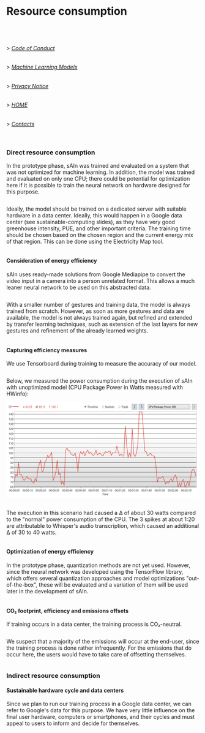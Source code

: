# Resource consumption
<pre>


</pre>
###### > [Code of Conduct](CODE_OF_CONDUCT.md)
###### > [Machine Learning Models](ML.md)
###### > [Privacy Notice](PRIVACY_NOTICE.md)
###### > [HOME](index.md)
###### > [Contacts](CONTACTS.md)

<pre>
</pre>

### Direct resource consumption 

In the prototype phase, sAIn was trained and evaluated on a system that was not optimized for machine learning. In addition, the model was trained and evaluated on only one CPU; there could be potential for optimization here if it is possible to train the neural network on hardware designed for this purpose. 

<pre>
</pre>

Ideally, the model should be trained on a dedicated server with suitable hardware in a data center. Ideally, this would happen in a Google data center (see sustainable-computing slides), as they have very good greenhouse intensity, PUE, and other important criteria. The training time should be chosen based on the chosen region and the current energy mix of that region. This can be done using the Electricity Map tool.

<pre>
</pre>

#### Consideration of energy efficiency
sAIn uses ready-made solutions from Google Mediapipe to convert the video input in a camera into a person unrelated format. This allows a much leaner neural network to be used on this abstracted data. 
<pre></pre>
With a smaller number of gestures and training data, the model is always trained from scratch. However, as soon as more gestures and data are available, the model is not always trained again, but refined and extended by transfer learning techniques, such as extension of the last layers for new gestures and refinement of the already learned weights.

<pre>
</pre>

#### Capturing efficiency measures 
We use Tensorboard during training to measure the accuracy of our model.

<pre>
</pre>

Below, we measured the power consumption during the execution of sAIn with unoptimized model (CPU Package Power in Watts measured with HWinfo):

![Resource Consumption](resource_consumption.png)

<pre>
</pre>

The execution in this scenario had caused a Δ of about 30 watts compared to the "normal" power consumption of the CPU. The 3 spikes at about 1:20 are attributable to Whisper's audio transcription, which caused an additional Δ of 30 to 40 watts.

<pre>
</pre>

#### Optimization of energy efficiency 
In the prototype phase, quantization methods are not yet used. However, since the neural network was developed using the TensorFlow library, which offers several quantization approaches and model optimizations "out-of-the-box", these will be evaluated and a variation of them will be used later in the development of sAIn. 

<pre>
</pre>

#### CO₂ footprint, efficiency and emissions offsets
If training occurs in a data center, the training process is CO₂-neutral.

<pre>
</pre>

We suspect that a majority of the emissions will occur at the end-user, since the training process is done rather infrequently. For the emissions that do occur here, the users would have to take care of offsetting themselves.

<pre>
</pre>

### Indirect resource consumption 

#### Sustainable hardware cycle and data centers
Since we plan to run our training process in a Google data center, we can refer to Google's data for this purpose. 
We have very little influence on the final user hardware, computers or smartphones, and their cycles and must appeal to users to inform and decide for themselves.
